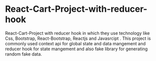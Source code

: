 # React-Cart-Project-with-reducer-hook
React-Cart-Project with reducer hook in which they use technology like Css, Bootstrap, React-Bootstrap, Reactjs and Javasrcipt . This project is commonly used context api for global state and data  mangement and reducer hook for state mangement and also fake library for generating random fake data.
